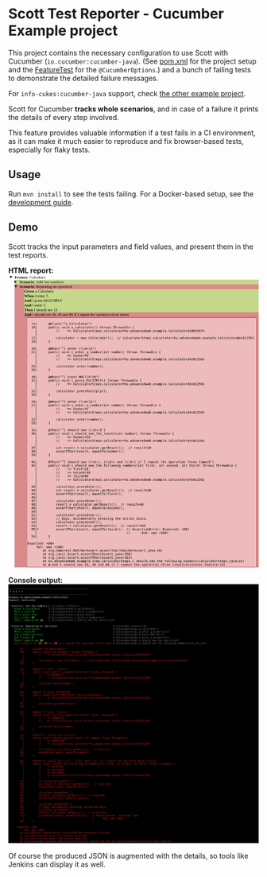 Scott Test Reporter - Cucumber Example project
==============================================

This project contains the necessary configuration
to use Scott with Cucumber (```io.cucumber:cucumber-java```). (See [pom.xml](https://github.com/dodie/scott/blob/master/scott-examples/cucumber/pom.xml) for the project
setup and the [FeatureTest](https://github.com/dodie/scott/blob/master/scott-examples/cucumber-cucumber-io/src/test/java/hu/advancedweb/example/FeatureTest.java) for the ```@CucumberOptions```.)
and a bunch of failing tests to demonstrate the detailed failure messages.

For `info-cukes:cucumber-java` support, check [the other example project](https://github.com/dodie/scott/tree/master/scott-examples/cucumber-info-cukes).

Scott for Cucumber **tracks whole scenarios**, and in case of a failure it prints the details of every step involved.

This feature provides valuable information if a test fails in a CI environment, as it can make it much easier to reproduce and fix browser-based tests, especially for flaky tests.


Usage
-----
Run ``` mvn install ``` to see the tests failing. For a Docker-based setup, see the [development guide](https://github.com/dodie/scott/blob/master/docs/development-guide.md).


Demo
----
Scott tracks the input parameters and field values, and present them in the test reports.

**HTML report:**
![HTML](https://github.com/dodie/scott-showcase/blob/master/cucumber_html.png "HTML")

**Console output:**
![Console](https://github.com/dodie/scott-showcase/blob/master/cucumber_console.png "Console")

Of course the produced JSON is augmented with the details, so tools like Jenkins can display it as well.
